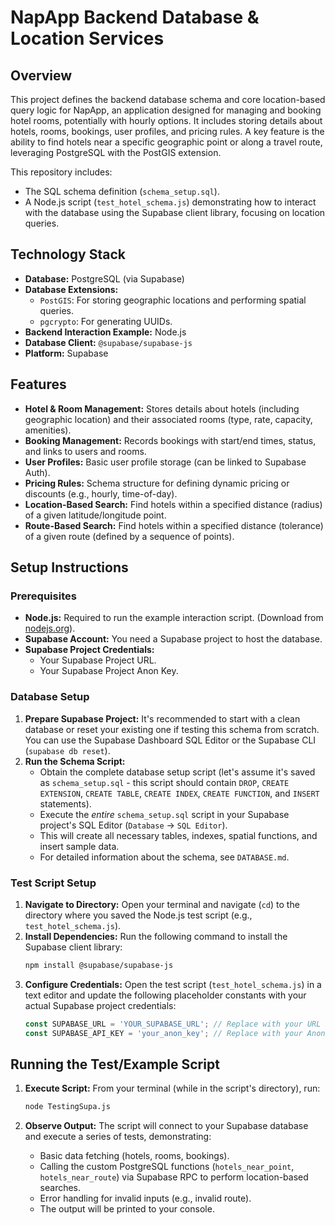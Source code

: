 # NapApp Backend Database & Location Services

## Overview

This project defines the backend database schema and core location-based query logic for NapApp, an application designed for managing and booking hotel rooms, potentially with hourly options. It includes storing details about hotels, rooms, bookings, user profiles, and pricing rules. A key feature is the ability to find hotels near a specific geographic point or along a travel route, leveraging PostgreSQL with the PostGIS extension.

This repository includes:
* The SQL schema definition (`schema_setup.sql`).
* A Node.js script (`test_hotel_schema.js`) demonstrating how to interact with the database using the Supabase client library, focusing on location queries.

## Technology Stack

* **Database:** PostgreSQL (via Supabase)
* **Database Extensions:**
    * `PostGIS`: For storing geographic locations and performing spatial queries.
    * `pgcrypto`: For generating UUIDs.
* **Backend Interaction Example:** Node.js
* **Database Client:** `@supabase/supabase-js`
* **Platform:** Supabase

## Features

* **Hotel & Room Management:** Stores details about hotels (including geographic location) and their associated rooms (type, rate, capacity, amenities).
* **Booking Management:** Records bookings with start/end times, status, and links to users and rooms.
* **User Profiles:** Basic user profile storage (can be linked to Supabase Auth).
* **Pricing Rules:** Schema structure for defining dynamic pricing or discounts (e.g., hourly, time-of-day).
* **Location-Based Search:** Find hotels within a specified distance (radius) of a given latitude/longitude point.
* **Route-Based Search:** Find hotels within a specified distance (tolerance) of a given route (defined by a sequence of points).

## Setup Instructions

### Prerequisites
* **Node.js:** Required to run the example interaction script. (Download from [nodejs.org](https://nodejs.org/)).
* **Supabase Account:** You need a Supabase project to host the database.
* **Supabase Project Credentials:**
    * Your Supabase Project URL.
    * Your Supabase Project Anon Key.

### Database Setup

1.  **Prepare Supabase Project:** It's recommended to start with a clean database or reset your existing one if testing this schema from scratch. You can use the Supabase Dashboard SQL Editor or the Supabase CLI (`supabase db reset`).
2.  **Run the Schema Script:**
    * Obtain the complete database setup script (let's assume it's saved as `schema_setup.sql` - this script should contain `DROP`, `CREATE EXTENSION`, `CREATE TABLE`, `CREATE INDEX`, `CREATE FUNCTION`, and `INSERT` statements).
    * Execute the *entire* `schema_setup.sql` script in your Supabase project's SQL Editor (`Database` -> `SQL Editor`).
    * This will create all necessary tables, indexes, spatial functions, and insert sample data.
    * For detailed information about the schema, see `DATABASE.md`.

### Test Script Setup

1.  **Navigate to Directory:** Open your terminal and navigate (`cd`) to the directory where you saved the Node.js test script (e.g., `test_hotel_schema.js`).
2.  **Install Dependencies:** Run the following command to install the Supabase client library:
    ```bash
    npm install @supabase/supabase-js
    ```
3.  **Configure Credentials:** Open the test script (`test_hotel_schema.js`) in a text editor and update the following placeholder constants with your actual Supabase project credentials:
    ```javascript
    const SUPABASE_URL = 'YOUR_SUPABASE_URL'; // Replace with your URL
    const SUPABASE_API_KEY = 'your_anon_key'; // Replace with your Anon Key
    ```


## Running the Test/Example Script

1.  **Execute Script:** From your terminal (while in the script's directory), run:
    ```bash
    node TestingSupa.js
    ```


2.  **Observe Output:** The script will connect to your Supabase database and execute a series of tests, demonstrating:
    * Basic data fetching (hotels, rooms, bookings).
    * Calling the custom PostgreSQL functions (`hotels_near_point`, `hotels_near_route`) via Supabase RPC to perform location-based searches.
    * Error handling for invalid inputs (e.g., invalid route).
    * The output will be printed to your console.